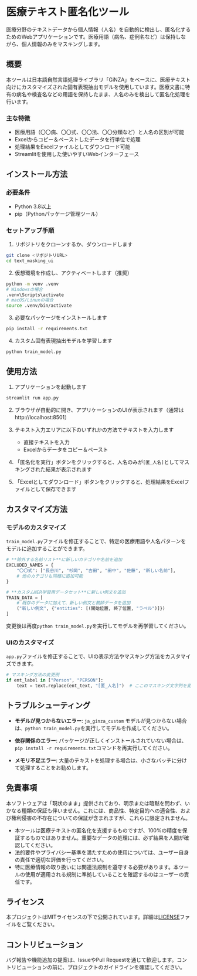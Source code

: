 # 医療テキスト匿名化ツール

医療分野のテキストデータから個人情報（人名）を自動的に検出し、匿名化するためのWebアプリケーションです。医療用語（病名、症例名など）は保持しながら、個人情報のみをマスキングします。

## 概要

本ツールは日本語自然言語処理ライブラリ「GiNZA」をベースに、医療テキスト向けにカスタマイズされた固有表現抽出モデルを使用しています。医療文書に特有の病名や検査名などの用語を保持したまま、人名のみを検出して匿名化処理を行います。

### 主な特徴

- 医療用語（〇〇病、〇〇式、〇〇法、〇〇分類など）と人名の区別が可能
- Excelからコピー＆ペーストしたデータを行単位で処理
- 処理結果をExcelファイルとしてダウンロード可能
- Streamlitを使用した使いやすいWebインターフェース

## インストール方法

### 必要条件

- Python 3.8以上
- pip（Pythonパッケージ管理ツール）

### セットアップ手順

1. リポジトリをクローンするか、ダウンロードします

```bash
git clone <リポジトリURL>
cd text_masking_ui
```

2. 仮想環境を作成し、アクティベートします（推奨）

```bash
python -m venv .venv
# Windowsの場合
.venv\Scripts\activate
# macOS/Linuxの場合
source .venv/bin/activate
```

3. 必要なパッケージをインストールします

```bash
pip install -r requirements.txt
```

4. カスタム固有表現抽出モデルを学習します

```bash
python train_model.py
```

## 使用方法

1. アプリケーションを起動します

```bash
streamlit run app.py
```

2. ブラウザが自動的に開き、アプリケーションのUIが表示されます（通常はhttp://localhost:8501）

3. テキスト入力エリアに以下のいずれかの方法でテキストを入力します
   - 直接テキストを入力
   - Excelからデータをコピー＆ペースト

4. 「匿名化を実行」ボタンをクリックすると、人名のみが`[匿_人名]`としてマスキングされた結果が表示されます

5. 「Excelとしてダウンロード」ボタンをクリックすると、処理結果をExcelファイルとして保存できます

## カスタマイズ方法

### モデルのカスタマイズ

`train_model.py`ファイルを修正することで、特定の医療用語や人名パターンをモデルに追加することができます。

```python
# **除外する名前リスト**に新しいカテゴリや名前を追加
EXCLUDED_NAMES = {
    "〇〇式": ["長谷川", "杉岡", "吉田", "田中", "佐藤", "新しい名前"],
    # 他のカテゴリも同様に追加可能
}

# **カスタムNER学習用データセット**に新しい例文を追加
TRAIN_DATA = [
    # 既存のデータに加えて、新しい例文と教師データを追加
    ("新しい例文", {"entities": [(開始位置, 終了位置, "ラベル")]})
]
```

変更後は再度`python train_model.py`を実行してモデルを再学習してください。

### UIのカスタマイズ

`app.py`ファイルを修正することで、UIの表示方法やマスキング方法をカスタマイズできます。

```python
# マスキング方法の変更例
if ent_label in ["Person", "PERSON"]:
    text = text.replace(ent_text, "[匿_人名]")  # ここのマスキング文字列を変更
```

## トラブルシューティング

- **モデルが見つからないエラー**: `ja_ginza_custom` モデルが見つからない場合は、`python train_model.py`を実行してモデルを作成してください。

- **依存関係のエラー**: パッケージが正しくインストールされていない場合は、`pip install -r requirements.txt`コマンドを再実行してください。

- **メモリ不足エラー**: 大量のテキストを処理する場合は、小さなバッチに分けて処理することをお勧めします。

## 免責事項

本ソフトウェアは「現状のまま」提供されており、明示または暗黙を問わず、いかなる種類の保証も伴いません。これには、商品性、特定目的への適合性、および権利侵害の不存在についての保証が含まれますが、これらに限定されません。

- 本ツールは医療テキストの匿名化を支援するものですが、100%の精度を保証するものではありません。重要なデータの処理には、必ず結果を人間が確認してください。
- 法的要件やプライバシー基準を満たすための使用については、ユーザー自身の責任で適切な評価を行ってください。
- 特に医療情報の取り扱いには関連法規制を遵守する必要があります。本ツールの使用が適用される規制に準拠していることを確認するのはユーザーの責任です。

## ライセンス

本プロジェクトはMITライセンスの下で公開されています。詳細は[LICENSE](LICENSE)ファイルをご覧ください。

## コントリビューション

バグ報告や機能追加の提案は、IssueやPull Requestを通じて歓迎します。コントリビューションの前に、プロジェクトのガイドラインを確認してください。
